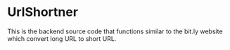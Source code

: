 # UrlShortner
This is the backend source code that functions similar to the bit.ly website which convert long URL to short URL.
